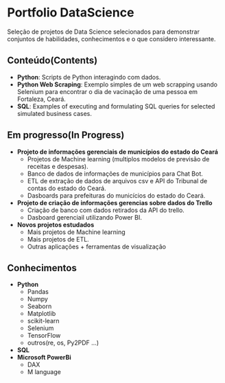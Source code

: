 # Portfolio DataScience
Seleção de projetos de Data Science selecionados para demonstrar conjuntos de habilidades, conhecimentos e o que considero interessante.

## Conteúdo(Contents)
* __Python__: Scripts de Python interagindo com dados.
* __Python Web Scraping__: Exemplo simples de um web scrapping usando Selenium para encontrar o dia de vacinação de uma pessoa em Fortaleza, Ceará.
* __SQL__: Examples of executing and formulating SQL queries for selected simulated business cases.

## Em progresso(In Progress)
* __Projeto de informações gerenciais de municípios do estado do Ceará__
  * Projetos de Machine learning (multiplos modelos de previsão de receitas e despesas).
  * Banco de dados de informações de municípios para Chat Bot.
  * ETL de extração de dados de arquivos csv e API do Tribunal de contas do estado do Ceará.
  * Dasboards para prefeituras do municícios do estado do Ceará.
* __Projeto de criação de informações gerencias sobre dados do Trello__
  * Criação de banco com dados retirados da API do trello.
  * Dasboard gerenciail utilizando Power BI.
* __Novos projetos estudados__
  * Mais projetos de Machine learning
  * Mais projetos de ETL.
  * Outras aplicações + ferramentas de visualização

## Conhecimentos
 * __Python__
   * Pandas
   * Numpy
   * Seaborn
   * Matplotlib
   * scikit-learn
   * Selenium
   * TensorFlow
   * outros(re, os, Py2PDF ...)
 * __SQL__
 * __Microsoft PowerBi__
   * DAX
   * M language
